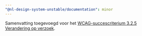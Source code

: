 ```yaml
---
"@nl-design-system-unstable/documentation": minor
---
```


Samenvatting toegevoegd voor het [WCAG-succescriterium 3.2.5 Verandering op verzoek](/wcag/3.2.5).
